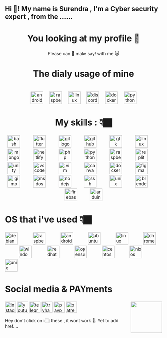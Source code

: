 <h2 align="left">Hi 👋! My name is Surendra , I'm a Cyber security expert , from the ......</h2>

###

<h1 align="center">You looking at my profile 🥰</h1>

###

<p align="center">Please can 🫵 make say! with me 😿</p>

###

<h1 align="center">The dialy usage of mine</h1>

###

<br clear="both">

<div align="center">
  <img src="https://cdn.simpleicons.org/android/3DDC84" height="40" alt="android logo"  />
  <img width="12" />
  <img src="https://skillicons.dev/icons?i=raspberrypi" height="40" alt="raspberrypi logo"  />
  <img width="12" />
  <img src="https://cdn.jsdelivr.net/gh/devicons/devicon/icons/linux/linux-original.svg" height="40" alt="linux logo"  />
  <img width="12" />
  <img src="https://cdn.simpleicons.org/discord/5865F2" height="40" alt="discord logo"  />
  <img width="12" />
  <img src="https://cdn.simpleicons.org/docker/2496ED" height="40" alt="docker logo"  />
  <img width="12" />
  <img src="https://cdn.jsdelivr.net/gh/devicons/devicon/icons/python/python-original.svg" height="40" alt="python logo"  />
</div>

###

<h1 align="center">My skills : 👇🏿</h1>

###

<div align="center">
  <img src="https://skillicons.dev/icons?i=bash" height="40" alt="bash logo"  />
  <img width="34" />
  <img src="https://skillicons.dev/icons?i=flutter" height="40" alt="flutter logo"  />
  <img width="34" />
  <img src="https://skillicons.dev/icons?i=git" height="40" alt="git logo"  />
  <img width="34" />
  <img src="https://skillicons.dev/icons?i=github" height="40" alt="github logo"  />
  <img width="34" />
  <img src="https://skillicons.dev/icons?i=gtk" height="40" alt="gtk logo"  />
  <img width="34" />
  <img src="https://skillicons.dev/icons?i=linux" height="40" alt="linux logo"  />
  <img width="34" />
  <img src="https://skillicons.dev/icons?i=mongodb" height="40" alt="mongodb logo"  />
  <img width="34" />
  <img src="https://skillicons.dev/icons?i=netlify" height="40" alt="netlify logo"  />
  <img width="34" />
  <img src="https://skillicons.dev/icons?i=php" height="40" alt="php logo"  />
  <img width="34" />
  <img src="https://skillicons.dev/icons?i=py" height="40" alt="python logo"  />
  <img width="34" />
  <img src="https://skillicons.dev/icons?i=raspberrypi" height="40" alt="raspberrypi logo"  />
  <img width="34" />
  <img src="https://skillicons.dev/icons?i=replit" height="40" alt="replit logo"  />
  <img width="34" />
  <img src="https://skillicons.dev/icons?i=unity" height="40" alt="unity logo"  />
  <img width="34" />
  <img src="https://cdn.jsdelivr.net/gh/devicons/devicon/icons/vscode/vscode-original.svg" height="40" alt="vscode logo"  />
  <img width="34" />
  <img src="https://skillicons.dev/icons?i=vim" height="40" alt="vim logo"  />
  <img width="34" />
  <img src="https://cdn.jsdelivr.net/gh/devicons/devicon/icons/canva/canva-original.svg" height="40" alt="canva logo"  />
  <img width="34" />
  <img src="https://skillicons.dev/icons?i=docker" height="40" alt="docker logo"  />
  <img width="34" />
  <img src="https://skillicons.dev/icons?i=figma" height="40" alt="figma logo"  />
  <img width="34" />
  <img src="https://cdn.jsdelivr.net/gh/devicons/devicon/icons/gimp/gimp-original.svg" height="40" alt="gimp logo"  />
  <img width="34" />
  <img src="https://cdn.jsdelivr.net/gh/devicons/devicon/icons/msdos/msdos-original.svg" height="40" alt="msdos logo"  />
  <img width="34" />
  <img src="https://cdn.jsdelivr.net/gh/devicons/devicon/icons/nodejs/nodejs-original.svg" height="40" alt="nodejs logo"  />
  <img width="34" />
  <img src="https://cdn.jsdelivr.net/gh/devicons/devicon/icons/ssh/ssh-original.svg" height="40" alt="ssh logo"  />
  <img width="34" />
  <img src="https://cdn.jsdelivr.net/gh/devicons/devicon/icons/unix/unix-original.svg" height="40" alt="unix logo"  />
  <img width="34" />
  <img src="https://skillicons.dev/icons?i=blender" height="40" alt="blender logo"  />
  <img width="34" />
  <img src="https://skillicons.dev/icons?i=firebase" height="40" alt="firebase logo"  />
  <img width="34" />
  <img src="https://cdn.jsdelivr.net/gh/devicons/devicon/icons/arduino/arduino-original.svg" height="40" alt="arduino logo"  />
</div>

###

<h1 align="left">OS that i've used 👇🏿</h1>

###

<div align="left">
  <img src="https://cdn.jsdelivr.net/gh/devicons/devicon/icons/debian/debian-original.svg" height="40" alt="debian logo"  />
  <img width="41" />
  <img src="https://cdn.jsdelivr.net/gh/devicons/devicon/icons/raspberrypi/raspberrypi-original.svg" height="40" alt="raspberrypi logo"  />
  <img width="41" />
  <img src="https://cdn.simpleicons.org/android/3DDC84" height="40" alt="android logo"  />
  <img width="41" />
  <img src="https://cdn.simpleicons.org/ubuntu/E95420" height="40" alt="ubuntu logo"  />
  <img width="41" />
  <img src="https://cdn.jsdelivr.net/gh/devicons/devicon/icons/linux/linux-original.svg" height="40" alt="linux logo"  />
  <img width="41" />
  <img src="https://cdn.jsdelivr.net/gh/devicons/devicon/icons/chrome/chrome-original.svg" height="40" alt="chrome logo"  />
  <img width="41" />
  <img src="https://cdn.jsdelivr.net/gh/devicons/devicon/icons/windows8/windows8-original.svg" height="40" alt="windows8 logo"  />
  <img width="41" />
  <img src="https://cdn.jsdelivr.net/gh/devicons/devicon/icons/redhat/redhat-original.svg" height="40" alt="redhat logo"  />
  <img width="41" />
  <img src="https://cdn.jsdelivr.net/gh/devicons/devicon/icons/opensuse/opensuse-original.svg" height="40" alt="opensuse logo"  />
  <img width="41" />
  <img src="https://cdn.jsdelivr.net/gh/devicons/devicon/icons/centos/centos-original.svg" height="40" alt="centos logo"  />
  <img width="41" />
  <img src="https://cdn.jsdelivr.net/gh/devicons/devicon/icons/nixos/nixos-original.svg" height="40" alt="nixos logo"  />
  <img width="41" />
  <img src="https://cdn.jsdelivr.net/gh/devicons/devicon/icons/unix/unix-original.svg" height="40" alt="unix logo"  />
</div>

###

<h1 align="left">Social media & PAYments</h1>

###

<img align="right" height="100" src="https://i.imgflip.com/65efzo.gif"  />

###

<div align="left">
  <img src="https://img.shields.io/static/v1?message=Instagram&logo=instagram&label=&color=E4405F&logoColor=white&labelColor=&style=for-the-badge" height="35" alt="instagram logo"  />
  <a href="https://www.youtube.com/channel/UCeXfDSMRCuhziAyGoBFGK0A" target="_blank">
    <img src="https://img.shields.io/static/v1?message=Youtube&logo=youtube&label=&color=000000&logoColor=white&labelColor=&style=for-the-badge" height="35" alt="youtube logo"  />
  </a>
  <img src="https://img.shields.io/static/v1?message=Telegram&logo=telegram&label=&color=2CA5E0&logoColor=white&labelColor=&style=for-the-badge" height="35" alt="telegram logo"  />
  <img src="https://img.shields.io/static/v1?message=TryHackMe&logo=tryhackme&label=&color=88cc14&logoColor=white&labelColor=&style=for-the-badge" height="35" alt="tryhackme logo"  />
  <img src="https://img.shields.io/static/v1?message=PayPal&logo=paypal&label=&color=00457C&logoColor=white&labelColor=&style=for-the-badge" height="35" alt="paypal logo"  />
  <img src="https://img.shields.io/static/v1?message=Patreon&logo=patreon&label=&color=F96854&logoColor=white&labelColor=&style=for-the-badge" height="35" alt="patreon logo"  />
</div>
<p>Hey don't click on 👆🏼 these , it wont work 🥲. Yet to add href....</p>

###
